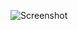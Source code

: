 ![Screenshot](https://raw.githubusercontent.com/Cryakl/Ultimate-RAT-Collection/refs/heads/main/Orcus/Orcus%20RAT%20v1.9.1/Screenshot.png)
